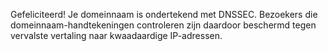 Gefeliciteerd! Je domeinnaam is ondertekend met DNSSEC. Bezoekers die domeinnaam-handtekeningen controleren zijn daardoor beschermd tegen vervalste vertaling naar kwaadaardige IP-adressen.
